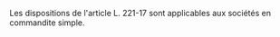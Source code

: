   
Les dispositions de l'article L. 221-17 sont applicables aux sociétés en commandite simple.  

  
